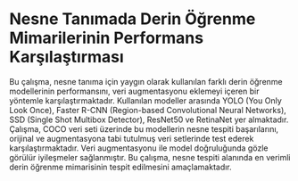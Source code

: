 # Nesne Tanımada Derin Öğrenme Mimarilerinin Performans Karşılaştırması
Bu çalışma, nesne tanıma için yaygın olarak kullanılan farklı derin öğrenme modellerinin performansını, veri augmentasyonu eklemeyi içeren bir yöntemle karşılaştırmaktadır. Kullanılan modeller arasında YOLO (You Only Look Once), Faster R-CNN (Region-based Convolutional Neural Networks), SSD (Single Shot Multibox Detector), ResNet50 ve RetinaNet yer almaktadır. Çalışma, COCO veri seti üzerinde bu modellerin nesne tespiti başarılarını, orijinal ve augmentasyona tabi tutulmuş veri setlerinde test ederek karşılaştırmaktadır. Veri augmentasyonu ile model doğruluğunda gözle görülür iyileşmeler sağlanmıştır. Bu çalışma, nesne tespiti alanında en verimli derin öğrenme mimarisinin tespit edilmesini amaçlamaktadır.
